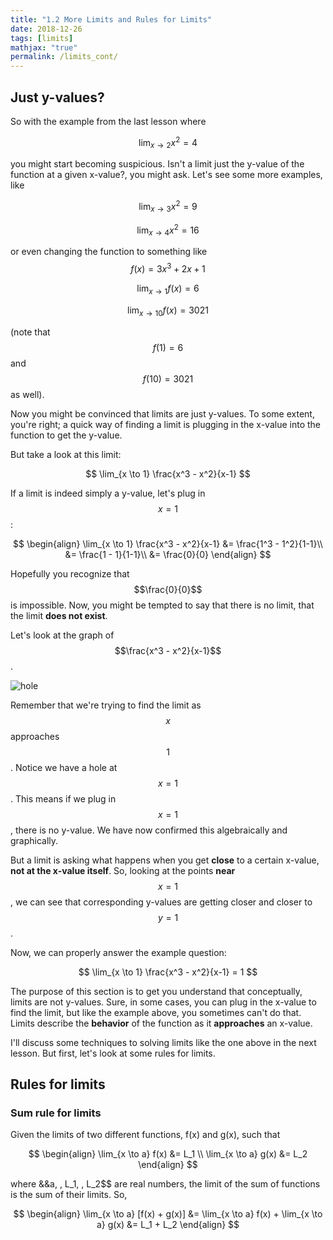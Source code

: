 ```yaml
---
title: "1.2 More Limits and Rules for Limits"
date: 2018-12-26
tags: [limits]
mathjax: "true"
permalink: /limits_cont/
---
```


## Just y-values?
So with the example from the last lesson where

$$
\lim_{x \to 2} x^2 = 4
$$

you might start becoming suspicious. Isn't a limit just the y-value of the function at a given x-value?, you might ask. Let's see some more examples, like

$$
\lim_{x \to 3} x^2 = 9
$$

$$
\lim_{x \to 4} x^2 = 16
$$

or even changing the function to something like $$f(x) = 3x^3 + 2x + 1$$

$$
\lim_{x \to 1} f(x) = 6
$$

$$
\lim_{x \to 10} f(x) = 3021
$$

(note that $$f(1) = 6$$ and $$f(10) = 3021$$ as well).

Now you might be convinced that limits are just y-values. To some extent, you're right; a quick way of finding a limit is plugging in the x-value into the function to get the y-value.

But take a look at this limit:

$$
\lim_{x \to 1} \frac{x^3 - x^2}{x-1}
$$

If a limit is indeed simply a y-value, let's plug in $$x=1$$:

$$
\begin{align}
\lim_{x \to 1} \frac{x^3 - x^2}{x-1} &= \frac{1^3 - 1^2}{1-1}\\
&= \frac{1 - 1}{1-1}\\ &= \frac{0}{0}
\end{align}
$$

Hopefully you recognize that $$\frac{0}{0}$$ is impossible. Now, you might be tempted to say that there is no limit, that the limit **does not exist**.

Let's look at the graph of $$\frac{x^3 - x^2}{x-1}$$.

<img src="{{ site.url }}{{ site.baseurl }}/images/limit_hole_graph.png" alt="hole">

Remember that we're trying to find the limit as $$x$$ approaches $$1$$. Notice we have a hole at $$x = 1$$. This means if we plug in $$x = 1$$, there is no y-value. We have now confirmed this algebraically and graphically.

But a limit is asking what happens when you get **close** to a certain x-value, **not at the x-value itself**. So, looking at the points **near** $$x = 1$$, we can see that corresponding y-values are getting closer and closer to $$y = 1$$.

Now, we can properly answer the example question:

$$
\lim_{x \to 1} \frac{x^3 - x^2}{x-1} = 1
$$

The purpose of this section is to get you understand that conceptually, limits are not y-values. Sure, in some cases, you can plug in the x-value to find the limit, but like the example above, you sometimes can't do that. Limits describe the **behavior** of the function as it **approaches** an x-value.

I'll discuss some techniques to solving limits like the one above in the next lesson. But first, let's look at some rules for limits.

## Rules for limits

### Sum rule for limits

Given the limits of two different functions, f(x) and g(x), such that

$$
\begin{align}
\lim_{x \to a} f(x) &= L_1 \\ \lim_{x \to a} g(x) &= L_2
\end{align}
$$

where &&a, \, L_1, \, L_2$$ are real numbers, the limit of the sum of functions is the sum of their limits. So,

$$
\begin{align}
\lim_{x \to a} [f(x) + g(x)] &= \lim_{x \to a} f(x) + \lim_{x \to a} g(x) &= L_1 + L_2
\end{align}
$$

